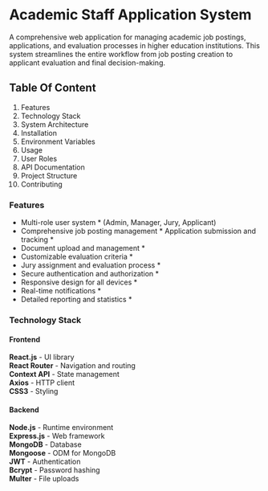 # Academic Staff Application System
A comprehensive web application for managing academic job postings, applications, and evaluation processes in higher education institutions. This system streamlines the entire workflow from job posting creation to applicant evaluation and final decision-making.
## Table Of Content
1. Features
2. Technology Stack
3. System Architecture
4. Installation
5. Environment Variables
6. Usage
7. User Roles
8. API Documentation
9. Project Structure
10. Contributing
### Features
* Multi-role user system * (Admin, Manager, Jury, Applicant)
* Comprehensive job posting management *
   Application submission and tracking *
* Document upload and management *
* Customizable evaluation criteria *
* Jury assignment and evaluation process *
* Secure authentication and authorization *
* Responsive design for all devices *
* Real-time notifications *
* Detailed reporting and statistics *

### Technology Stack

#### Frontend
**React.js** - UI library  
**React Router** - Navigation and routing  
**Context API** - State management  
**Axios** - HTTP client  
**CSS3** - Styling


#### Backend
**Node.js** - Runtime environment  
**Express.js** - Web framework  
**MongoDB** - Database  
**Mongoose** - ODM for MongoDB  
**JWT** - Authentication  
**Bcrypt** - Password hashing  
**Multer** - File uploads  


